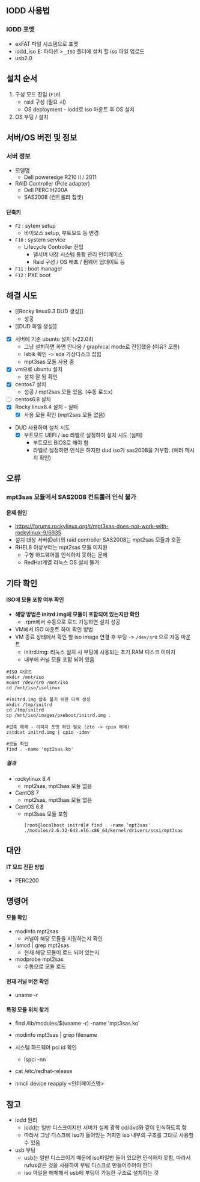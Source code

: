 ## IODD 사용법
### IODD 포맷
- exFAT 파일 시스템으로 포맷
- iodd_iso E: 파티션 > `_ISO` 폴더에 설치 할 iso 파일 업로드
- usb2.0
## 설치 순서
1. 구성 모드 진입 (`F10`)
	- raid 구성 (필요 시)
	- OS deployment - iodd로 iso 마운트 후 OS 설치
2. OS 부팅 / 설치
## 서버/OS 버전 및 정보
### 서버 정보
- 모델명
	- Dell poweredge R210 II / 2011
- RAID Controller (Pcle adapter)
	- Dell PERC H200A
	- SAS2008 (컨트롤러 칩셋)
#### 단축키
- `F2` : sytem setup
	- 바이오스 setup, 부트모드 등 변경
- `F10` : system service
	- Lifecycle Controller 진입 
		- 델서버 내장 시스템 통합 관리 인터페이스
		- Raid 구성 / OS 배포 / 펌웨어 업데이트 등
- `F11` : boot manager
- `F12` : PXE boot
## 해결 시도
- [[Rocky linux9.3 DUD 생성]] 
	- 성공
- [[DUD 파일 생성]]
- [x] 서버에 기존 ubuntu 설치 (v22.04)
	- 그냥 설치하면 화면 안나옴 / graphical mode로 진입했음 (이유? 모름)
	- lsblk 확인 -> sda 가상디스크 잡힘
	- mpt3sas 모듈 사용 중
- [x] vm으로  ubuntu 설치
	- 설치 잘 됨 확인
- [x] centos7 설치
	- 성공 / mpt2sas 모듈 있음. (수동 로드x)
- [ ] centos6.8 설치
- [x] Rocky linux8.4 설치 - 실패
	- [x] 사용 모듈 확인 (mpt2sas 모듈 없음)
- DUD 사용하여 설치 시도
	- [x] 부트모드 UEFI / iso 라벨로 설정하여 설치 시도 (실패)
		- 부트모드 BIOS로 해야 함
		- 라벨로 설정하면 인식은 하지만 dud iso가 sas2008을 거부함. (에러 메시지 확인)
## 오류
### mpt3sas 모듈에서 SAS2008 컨트롤러 인식 불가
#### 문제 원인
- https://forums.rockylinux.org/t/mpt3sas-does-not-work-with-rockylinux-9/6935
- 설치 대상 서버(Dell)의 raid controller SAS2008는 mpt2sas 모듈과 호환
- RHEL8 이상부터는 mpt2sas 모듈 미지원
	- 구형 하드웨어를 인식하지 못하는 문제
	- RedHat계열 리눅스 OS 설치 불가
## 기타 확인
#### ISO에 모듈 포함 여부 확인
- **해당 방법은 initrd.img에  모듈이 포함되어 있는지만 확인**
	- .rpm에서 수동으로 로드 가능하면 설치 성공
- VM에서 ISO 마운트 하여 확인 방법
- VM 종료 상태에서 확인 할 iso image 연결 후 부팅 -> `/dev/sr0` 으로 자동 마운트
	- initrd.img: 리눅스 설치 시 부팅에 사용되는 초기 RAM 디스크 이미지
	- 내부에 커널 모듈 포함 되어 있음
```
#ISO 마운트
mkdir /mnt/iso
mount /dev/sr0 /mnt/iso
cd /mnt/iso/isolinux

#initrd.img 압축 풀기 위한 디렉 생성
mkdir /tmp/initrd
cd /tmp/initrd
cp /mnt/iso/images/pxeboot/initrd.img .

#압축 해제 - 이미지 포맷 확인 필요 (ztd -> cpio 해제)
zstdcat initrd.img | cpio -idmv

#모듈 확인
find . -name 'mpt2sas.ko'
```
##### 결과
- rockylinux 8.4
	- mpt2sas, mpt3sas 모듈 없음
- CentOS 7
	- mpt2sas, mpt3sas 모듈 없음
- CentOS 6.8
	- mpt3sas 모듈 포함
		```
		[root@localhost initrd]# find . -name 'mpt3sas'
		./modules/2.6.32-642.el6.x86_64/kernel/drivers/scsi/mpt3sas
		```
## 대안
#### IT 모드 전환 방법
- PERC200 
## 명령어
#### 모듈 확인
- modinfo mpt2sas
	- 커널이 해당 모듈을 지원하는지 확인
- lsmod | grep mpt2sas
	- 현재 해당 모듈이 로드 되어 있는지
- modprobe mpt2sas
	- 수동으로 모듈 로드
#### 현재 커널 버전 확인
- uname -r
#### 특정 모듈 위치 찾기
- find /lib/modules/$(uname -r) -name 'mpt3sas.ko'

- modinfo mpt3sas | grep filename
- 시스템 하드웨어 pci id 확인
	- lspci -nn
- cat /etc/redhat-release
- nmcli device reapply <인터페이스명>

## 참고
- iodd 원리
	- iodd는 일반 디스크이지만 서버가 실제 광학 cd/dvd와 같이 인식하도록 함
	- 따라서 그냥 디스크에 iso가 들어있는 거지만 iso 내부의 구조를 그대로 사용할 수 있음
- usb 부팅
	- usb는 일반 디스크이기 때문에 iso파일만 들어 있으면 인식하지 못함, 따라서 rufus같은 것을 사용하여 부팅 디스크로 만들어주어야 한다
	- iso 파일을 해체해서 usb에 부팅이 가능한 구조로 설치하는 것

